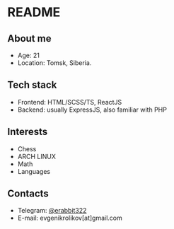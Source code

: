 # README
## About me
+ Age: 21
+ Location: Tomsk, Siberia.
## Tech stack
+ Frontend: HTML/SCSS/TS, ReactJS
+ Backend: usually ExpressJS, also familiar with PHP
## Interests
+ Chess
+ ARCH LINUX
+ Math
+ Languages
## Contacts
+ Telegram: [@erabbit322](t.me/erabbit322)
+ E-mail: evgenikrolikov[at]gmail.com
